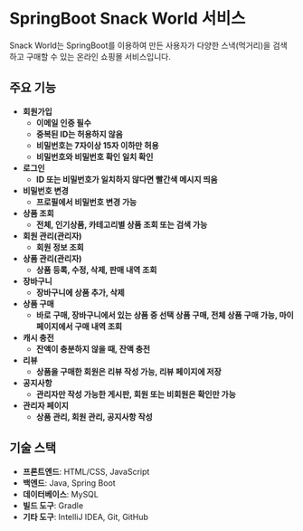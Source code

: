 # SpringBoot Snack World 서비스

Snack World는 SpringBoot를 이용하여 만든 사용자가 다양한 스낵(먹거리)을 검색하고 구매할 수 있는 온라인 쇼핑몰 서비스입니다.

## 주요 기능
- **회원가입**
  - **이메일 인증 필수**
  - **중복된 ID는 허용하지 않음**
  - **비밀번호는 7자이상 15자 이하만 허용**
  - **비밀번호와 비밀번호 확인 일치 확인**
- **로그인**
  - **ID 또는 비밀번호가 일치하지 않다면 빨간색 메시지 띄움**
- **비밀번호 변경**
  - **프로필에서 비밀번호 변경 가능**
- **상품 조회**
  - **전체, 인기상품, 카테고리별 상품 조회 또는 검색 가능**
- **회원 관리(관리자)**
  - **회원 정보 조회**
- **상품 관리(관리자)**
  - **상품 등록, 수정, 삭제, 판매 내역 조회**
- **장바구니**
  - **장바구니에 상품 추가, 삭제**
- **상품 구매**
  - **바로 구매, 장바구니에서 있는 상품 중 선택 상품 구매, 전체 상품 구매 가능, 마이 페이지에서 구매 내역 조회**
- **캐시 충전**
  - **잔액이 충분하지 않을 때, 잔액 충전**
- **리뷰**
  - **상품을 구매한 회원은 리뷰 작성 가능, 리뷰 페이지에 저장**
- **공지사항**
  - **관리자만 작성 가능한 게시판, 회원 또는 비회원은 확인만 가능**
- **관리자 페이지**
  - **상품 관리, 회원 관리, 공지사항 작성**

## 기술 스택
- **프론트엔드**: HTML/CSS, JavaScript
- **백엔드**: Java, Spring Boot
- **데이터베이스**: MySQL
- **빌드 도구**: Gradle
- **기타 도구**: IntelliJ IDEA, Git, GitHub

